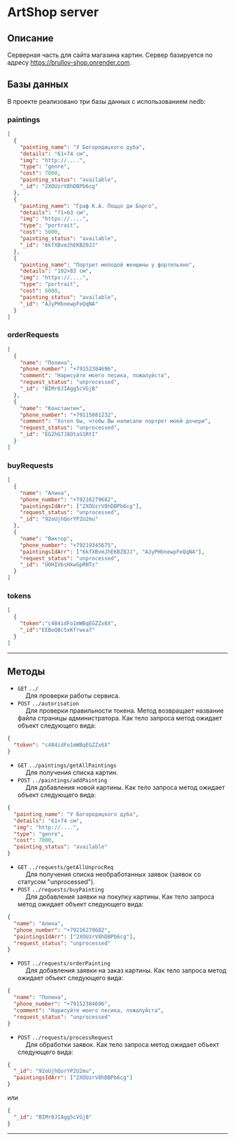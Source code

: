 # ArtShop server

## Описание

Серверная часть для сайта магазина картин. Сервер базируется по адресу <https://brullov-shop.onrender.com>. <br>

## Базы данных

В проекте реализовано три базы данных с использованием nedb: <br>

### paintings

```json
[
  {
    "painting_name": "У Богородицкого дуба",
    "details": "61×74 см",
    "img": "http://....",
    "type": "genre",
    "cost": 7000,
    "painting_status": "available",
    "_id": "2XOUzrV8hDBPb6cg"
  },
  {
    "painting_name": "Граф К.А. Поццо ди Борго",
    "details": "71×63 см",
    "img": "https://....",
    "type": "portrait",
    "cost": 5000,
    "painting_status": "available",
    "_id": "6kfXBvmJhEKBZ0JJ"
  },
  {
    "painting_name": "Портрет молодой женщины у фортепьяно",
    "details": "102×83 см",
    "img": "https://....",
    "type": "portrait",
    "cost": 6000,
    "painting_status": "available",
    "_id": "AJyPHbnewpFeQqNA"
  }
]
```

### orderRequests

```json
[
  {
    "name": "Полина",
    "phone_number": "+79152384696",
    "comment": "Нарисуйте моего песика, пожалуйста",
    "request_status": "unprocessed",
    "_id": "BIMr0JIAgg5cVGjB"
  },
  {
    "name": "Константин",
    "phone_number": "+79115881232",
    "comment": "Хотел бы, чтобы Вы написали портрет моей дочери",
    "request_status": "unprocessed",
    "_id": "EG2hG7J8OtaS1RtI"
  }
]
```

### buyRequests

```json
[
  {
    "name": "Алина",
    "phone_number": "+79216279682",
    "paintingsIdArr": ["2XOUzrV8hDBPb6cg"],
    "request_status": "unprocessed",
    "_id": "92oUjhQorYP2U2mu"
  },
  {
    "name": "Виктор",
    "phone_number": "+79219345675",
    "paintingsIdArr": ["6kfXBvmJhEKBZ0JJ", "AJyPHbnewpFeQqNA"],
    "request_status": "unprocessed",
    "_id": "U0HIVbsHkwGpRNTs"
  }
]
```

### tokens

```json
[
  {
    "token":"c484idFo1mWBqEGZZx6X",
    "_id":"EEBoQ8cSxKfrwxa7"
  }
]
```

---

## Методы

- `GET` `../`
  <br>&emsp; Для проверки работы сервиса.
- `POST` `../autorisation`
  <br>&emsp; Для проверки правильности токена. 
  Метод возвращает название файла страницы администратора. 
  Как тело запроса метод ожидает объект следующего вида: <br>

```json
{
  "token": "c484idFo1mWBqEGZZx6X"
}
```

- `GET` `../paintings/getAllPaintings`
  <br>&emsp; Для получения списка картин.
- `POST` `../paintings/addPainting`
  <br>&emsp; Для добавления новой картины.
  Как тело запроса метод ожидает объект следующего вида: <br>

```json
{
  "painting_name": "У Богородицкого дуба",
  "details": "61×74 см",
  "img": "http://....",
  "type": "genre",
  "cost": 7000,
  "painting_status": "available"
}
```

- `GET` `../requests/getAllUnprocReq`
  <br>&emsp; Для получения списка необработанных заявок (заявок со статусом "unprocessed").<br>
- `POST` `../requests/buyPainting`
  <br>&emsp; Для добавления заявки на покупку картины.
  Как тело запроса метод ожидает объект следующего вида: <br>

```json
{
  "name": "Алина",
  "phone_number": "+79216279682",
  "paintingsIdArr": ["2XOUzrV8hDBPb6cg"],
  "request_status": "unprocessed"
}
```

- `POST` `../requests/orderPainting`
  <br>&emsp; Для добавления заявки на заказ картины.
  Как тело запроса метод ожидает объект следующего вида: <br>

```json
{
  "name": "Полина",
  "phone_number": "+79152384696",
  "comment": "Нарисуйте моего песика, пожалуйста",
  "request_status": "unprocessed"
}
```

- `POST` `../requests/processRequest`
  <br>&emsp; Для обработки заявок.
  Как тело запроса метод ожидает объект следующего вида: <br>

```json
{
  "_id": "92oUjhQorYP2U2mu",
  "paintingsIdArr": ["2XOUzrV8hDBPb6cg"]
}
```

или

```json
{
  "_id": "BIMr0JIAgg5cVGjB"
}
```

---
